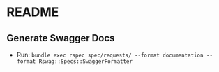# README

## Generate Swagger Docs
- Run: `bundle exec rspec spec/requests/ --format documentation --format Rswag::Specs::SwaggerFormatter`
